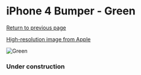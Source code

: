 # iPhone 4 Bumper - Green

[Return to previous page](/iphone_4)

[High-resolution image from Apple](https://store.storeimages.cdn-apple.com/8756/as-images.apple.com/is/MC671?wid=4500&hei=4500&fmt=png)

<div style="width: 384px"><img src="/everysource/MC671.png" alt="Green"></div>

### Under construction
